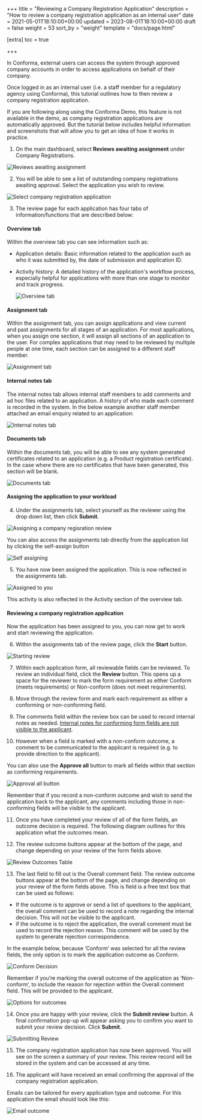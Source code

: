 +++
title = "Reviewing a Company Registration Application"
description = "How to review a company registration application as an internal user"
date = 2021-05-01T18:10:00+00:00
updated = 2023-08-01T18:10:00+00:00
draft = false
weight = 53
sort_by = "weight"
template = "docs/page.html"

[extra]
toc = true

+++

In Conforma, external users can access the system through approved company accounts in order to access applications on behalf of their company. 

Once logged in as an internal user (i.e. a staff member for a regulatory agency using Conforma), this tutorial outlines how to then review a company registration application. 

<div class="tip">
 If you are following along using the Conforma Demo, this feature is not available in the demo, as company registration applications are automatically approved. But the tutorial below includes helpful information and screenshots that will allow you to get an idea of how it works in practice. 
 </div>

1. On the main dashboard, select <b>Reviews awaiting assignment</b> under Company Registrations.

 ![Reviews awaiting assignment](/docs/about/demo/reviewsawaiting.png)

 2. You will be able to see a list of outstanding company registrations awaiting approval. Select the application you wish to review.

  ![Select company registration application](/docs/about/demo/companyreview2.png)

  3. The review page for each application has four tabs of information/functions that are described below:

#### Overview tab
Within the overview tab you can see information such as:
- Application details: Basic information related to the application such as who it was submitted by, the date of submission and application ID.
- Activity history: A detailed history of the application's workflow process, especially helpful for applications with more than one stage to monitor and track progress.

  ![Overview tab](/docs/about/demo/overviewtab.png)

#### Assignment tab
Within the assignment tab, you can assign applications and view current and past assignments for all stages of an application.
For most applications, when you assign one section, it will assign all sections of an application to the user. For complex applications that may need to be reviewed by multiple people at one time, each section can be assigned to a different staff member.

  ![Assignment tab](/docs/about/demo/assignmenttab.png)

#### Internal notes tab
The internal notes tab allows internal staff members to add comments and ad hoc files related to an application. A history of who made each comment is recorded in the system.
In the below example another staff member attached an email enquiry related to an application:

 ![Internal notes tab](/docs/about/demo/internalnotestab.png)

#### Documents tab
Within the documents tab, you will be able to see any system generated certificates related to an application (e.g. a Product registration certificate). In the case where there are no certificates that have been generated, this section will be blank.

 ![Documents tab](/docs/about/demo/documentstab.png)

#### Assigning the application to your workload
4. Under the assignments tab, select yourself as the reviewer using the drop down list, then click <b>Submit</b>.

 ![Assigning a company regisration review](/docs/about/demo/assigning2.png)

 <div class="tip">
 You can also access the assignments tab directly from the application list by clicking the self-assign button
 </div>

 ![Self assigning](/docs/about/demo/selfassign.png)

5. You have now been assigned the application. This is now reflected in the assignments tab.

 ![Assigned to you](/docs/about/demo/assignmenttab2.png)

 <div class="tip">
This activity is also reflected in the Activity section of the overview tab.
 </div>

#### Reviewing a company registration application
Now the application has been assigned to you, you can now get to work and start reviewing the application.

6. Within the assignments tab of the review page, click the <b>Start</b> button.

 ![Starting review](/docs/about/demo/startreview.png)

7. Within each application form, all reviewable fields can be reviewed. To review an individual field, click the <b>Review</b> button. This opens up a space for the reviewer to mark the form requirement as either Conform (meets requirements) or Non-conform (does not meet requirements).

8. Move through the review form and mark each requirement as either a conforming or non-conforming field.

9. The comments field within the review box can be used to record internal notes as needed. <u>Internal notes for conforming form fields are not visible to the applicant</u>.
10. However when a field is marked with a non-conform outcome, a comment to be communicated to the applicant is required (e.g. to provide direction to the applicant).

 <div class="tip">
You can also use the <b>Approve all</b> button to mark all fields within that section as conforming requirements.
 </div>

 ![Approval all button](/docs/about/demo/approveall.png)

  <div class="tip">
Remember that if you record a non-conform outcome and wish to send the application back to the applicant, any comments including those in non-conforming fields will be visible to the applicant.
 </div>

11. Once you have completed your review of all of the form fields, an outcome decision is required. The following diagram outlines for this application what the outcomes mean.

12. The review outcome buttons appear at the bottom of the page, and change depending on your review of the form fields above.

 ![Review Outcomes Table](/docs/about/demo/reviewoutcomes.png)

 13. The last field to fill out is the Overall comment field. The review outcome buttons appear at the bottom of the page, and change depending on your review of the form fields above. This is field is a free text box that can be used as follows:
- If the outcome is to approve or send a list of questions to the applicant, the overall comment can be used to record a note regarding the internal decision. This will not be visible to the applicant.
- if the outcome is to reject the application, the overall comment must be used to record the rejection reason. This comment will be used by the system to generate rejection correspondence.

 In the example below, because ‘Conform’ was selected for all the review fields, the only option is to mark the application outcome as Conform.

 ![Conform Decision](/docs/about/demo/conform.png)

   <div class="tip">
Remember if you’re marking the overall outcome of the application as ‘Non-conform’, to include the reason for rejection within the Overall comment field. This will be provided to the applicant.
 </div>

  ![Options for outcomes](/docs/about/demo/outcomeoptions.png)

14. Once you are happy with your review, click the <b>Submit review</b> button.
A final confirmation pop-up will appear asking you to confirm you want to submit your review decision.
Click <b>Submit</b>.

  ![Submitting Review](/docs/about/demo/submitreview2.png)

15. The company registration application has now been approved. You will see on the screen a summary of your review. This review record will be stored in the system and can be accessed at any time.

16. The applicant will have received an email confirming the approval of the company registration application.

Emails can be tailored for every application type and outcome. For this application the email should look like this:

  ![Email outcome](/docs/about/demo/email3.png)